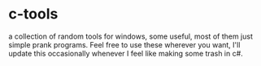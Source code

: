 # c-tools
a collection of random tools for windows, some useful, most of them just simple prank programs.
Feel free to use these wherever you want, I'll update this occasionally whenever I feel like making some trash in c#.
